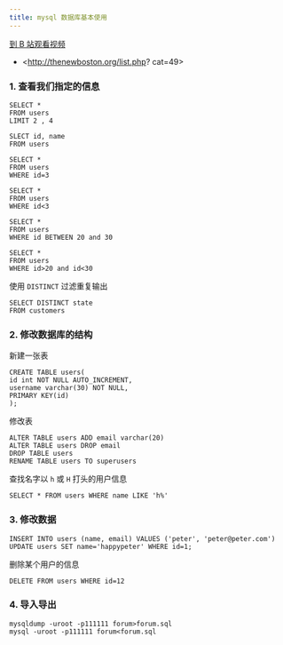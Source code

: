```yaml
---
title: mysql 数据库基本使用
---
```


[到 B 站观看视频](https://www.bilibili.com/video/av96451169)


- <http://thenewboston.org/list.php? cat=49>

### 1. 查看我们指定的信息

~~~
SELECT *
FROM users
LIMIT 2 , 4

SLECT id, name
FROM users

SELECT *
FROM users
WHERE id=3

SELECT *
FROM users
WHERE id<3

SELECT *
FROM users
WHERE id BETWEEN 20 and 30

SELECT *
FROM users
WHERE id>20 and id<30
~~~

使用 `DISTINCT` 过滤重复输出
~~~
SELECT DISTINCT state
FROM customers
~~~
### 2. 修改数据库的结构

新建一张表
~~~
CREATE TABLE users(
id int NOT NULL AUTO_INCREMENT,
username varchar(30) NOT NULL,
PRIMARY KEY(id)
);
~~~

修改表
~~~
ALTER TABLE users ADD email varchar(20)
ALTER TABLE users DROP email
DROP TABLE users
RENAME TABLE users TO superusers
~~~

查找名字以 `h` 或 `H` 打头的用户信息
~~~
SELECT * FROM users WHERE name LIKE 'h%'
~~~

### 3. 修改数据

~~~
INSERT INTO users (name, email) VALUES ('peter', 'peter@peter.com')
UPDATE users SET name='happypeter' WHERE id=1;
~~~

删除某个用户的信息
~~~
DELETE FROM users WHERE id=12
~~~

### 4. 导入导出

~~~
mysqldump -uroot -p111111 forum>forum.sql
mysql -uroot -p111111 forum<forum.sql
~~~
